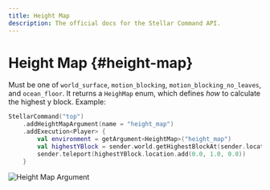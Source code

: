 ```yaml
---
title: Height Map
description: The official docs for the Stellar Command API.
---
```


# Height Map {#height-map}

Must be one of `world_surface`, `motion_blocking`, `motion_blocking_no_leaves`, and `ocean_floor`. It returns a `HeighMap` enum, which defines _how_ to calculate the highest y block. Example:

```Kotlin
StellarCommand("top")
    .addHeightMapArgument(name = "height_map")
    .addExecution<Player> {
        val environment = getArgument<HeightMap>("height_map")
        val highestYBlock = sender.world.getHighestBlockAt(sender.location, environment)
        sender.teleport(highestYBlock.location.add(0.0, 1.0, 0.0))
    }
```

![Height Map Argument](./height_map.gif)